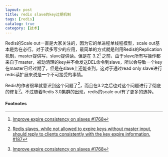 ```yaml
---
layout: post
title: redis slave的key过期机制
tags: [redis]
catalog: true
category: [技术]
---
```



Redis的Scale out一直是大家关注的，因为它的单进程单线程模型，scale out基本是势在必行。对于读多写少的应用，最简单的方式就是利用Redis的Replication机制，master提供写，slave提供读。但是在 3.2[^1] 之前，由于slave所有写操作都来自于master，被动清理的key并不会发送DEL命令到slave，所以会导致一个key在master已经过期了，但是在slave上还能查到。这对于通过read only slave进行redis读扩展来说是一个不可接受的事情。

Redis的作者很早就意识到这个问题了[^2]，而且在3.2之后也对这个问题进行了彻底的修复[^1]。不过随着Redis 3.0集群的出现，redis的scale out有了更多的选择。


#### Footnotes

[^1]: [Improve expire consistency on slaves #1768](https://github.com/antirez/redis/issues/1768)
[^2]: [Redis slaves, while not allowed to expire keys without master input, should reply to clients consistently with the key expire information. #187](https://github.com/antirez/redis/issues/187)